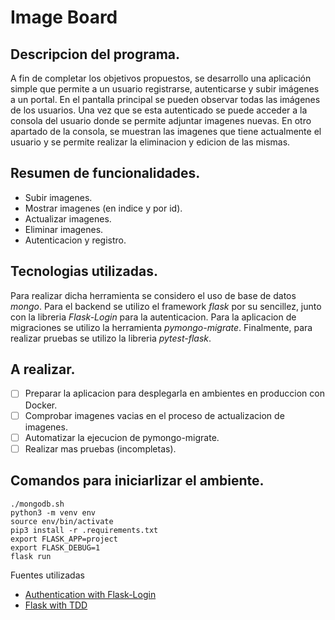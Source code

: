 
# Image Board

## Descripcion del programa.

A fin de completar los objetivos propuestos, se desarrollo una aplicación simple que permite a un usuario registrarse, autenticarse y subir imágenes a un portal. En el pantalla principal se pueden observar todas las imágenes de los usuarios. Una vez que se esta autenticado se puede acceder a la consola del usuario donde se permite adjuntar imagenes nuevas. En otro apartado de la consola, se muestran las imagenes que tiene actualmente el usuario y se permite realizar la eliminacion y edicion de las mismas.

## Resumen de funcionalidades.

* Subir imagenes.
* Mostrar imagenes (en indice y por id).
* Actualizar imagenes.
* Eliminar imagenes.
* Autenticacion y registro.

## Tecnologias utilizadas.

Para realizar dicha herramienta se considero el uso de base de datos *mongo*. Para el backend se utilizo el framework *flask* por su sencillez, junto con la libreria *Flask-Login* para la autenticacion. Para la aplicacion de migraciones se utilizo la herramienta *pymongo-migrate*. Finalmente, para realizar pruebas se utilizo la libreria *pytest-flask*. 

## A realizar.

- [ ] Preparar la aplicacion para desplegarla en ambientes en produccion con Docker.
- [ ] Comprobar imagenes vacias en el proceso de actualizacion de imagenes.
- [ ] Automatizar la ejecucion de pymongo-migrate.
- [ ] Realizar mas pruebas (incompletas).

## Comandos para iniciarlizar el ambiente.

```
./mongodb.sh
python3 -m venv env
source env/bin/activate
pip3 install -r .requirements.txt
export FLASK_APP=project
export FLASK_DEBUG=1
flask run 
```

Fuentes utilizadas

* [Authentication with Flask-Login](https://www.digitalocean.com/community/tutorials/how-to-add-authentication-to-your-app-with-flask-login)
* [Flask with TDD](https://github.com/mjhea0/flaskr-tdd)
